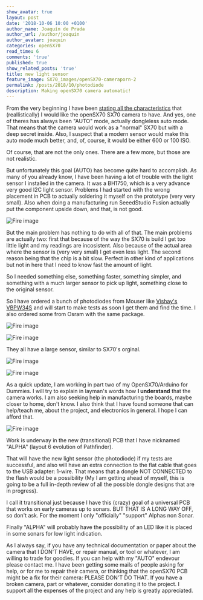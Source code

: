 ```yaml
---
show_avatar: true
layout: post
date: '2018-10-06 10:00 +0100'
author_name: Joaquín de Prada
author_url: /author/joaquin
author_avatar: joaquin
categories: openSX70
read_time: 6
comments: 'true'
published: true
show_related_posts: 'true'
title: new light sensor
feature_image: SX70_images/openSX70-cameraporn-2
permalink: /posts/2018/10/photodiode
description: Making openSX70 camera automatic!
---
```

From the very beginning I have been [stating all the characteristics](https://opensx70.com/FAQ/) that (reallistically) I would like the openSX70 SX70 camera to have. And yes, one of theres has always been "AUTO" mode, actually dongleless auto mode. That means that the camera would work as a "normal" SX70 but with a deep secret inside. Also, I suspect that a modern sensor would make this auto mode much better, and, of, course, it would be either 600 or 100 ISO.

Of course, that are not the only ones. There are a few more, but those are not realistic.

But unfortunately this goal (AUTO) has become quite hard to accomplish.
As many of you already know, I have been having a lot of trouble with the light sensor I installed in the camera. 
It was a BH1750, which is a very advance very good I2C light sensor. Problems I had started with the wrong placement in PCB to actually soldering it myself on the prototype (very very small). Also when doing a manufacturing run SeeedStudio Fusion actually put the component upside down, and that, is not good.

![Fire image]({{site.url}}/{{site.baseurl}}img/2018/10/BH1750-relocation-photodiode.jpg)


But the main problem has nothing to do with all of that. The main problems are actually two: first that because of the way the SX70 is build I get too little light and my readings are incosistent. Also because of the actual area where the sensor is (very very small) I get even less light. The second reason being that the chip is a bit slow. Perfect in other kind of applications but not in here that I need to know fast the amount of light.

So I needed something else, something faster, something simpler, and something with a much larger sensor to pick up light, something close to the original sensor.


So I have ordered a bunch of photodiodes from Mouser like [Vishay's VBPW34S](https://www2.mouser.com/datasheet/2/427/vbpw34s-244735.pdf) and will start to make tests as soon I get them and find the time. I also ordered some from Osram with the same package. 

![Fire image]({{site.url}}/{{site.baseurl}}img/2018/10/new-light-meter-vishay.jpg)

![Fire image]({{site.url}}/{{site.baseurl}}img/2018/10/new-light-meter-osram.jpg)


They all have a large sensor, similar to SX70's orginal.

![Fire image]({{site.url}}/{{site.baseurl}}img/2018/10/new-light-meter-dimensions-OSRAM.jpg)

![Fire image]({{site.url}}/{{site.baseurl}}img/2018/10/new-light-meter-dimensions.jpg)

As a quick update, I am working in part two of my OpenSX70/Arduino for Dummies. I will try to explain in layman's words how **I understand** that the camera works. 
I am also seeking help in manufacturing the boards, maybe closer to home, don't know. I also think that I have found someone that can help/teach me, about the project, and electronics in general. I hope I can afford that.

![Fire image]({{site.url}}/{{site.baseurl}}img/2018/10/alpha-pcb.jpg)

Work is underway in the new (transitional) PCB that I have nicknamed "ALPHA" (layout 6 evolution of Pathfinder). 

That will have the new light sensor (the photodiode) if my tests are successful, and also will have an extra connection to the flat cable that goes to the USB adapter: 1-wire. That means that a dongle NOT CONNECTED to the flash would be a possibility (My I am getting ahead of myself, this is going to be a full in-depth review of all the possible dongle designs that are in progress).

I call it transitional just because I have this (crazy) goal of a universal PCB that works on early cameras up to sonars. BUT THAT IS A LONG WAY OFF, so don't ask. For the moment I only "officially" "support" Alphas non Sonar.

Finally "ALPHA" will probably have the possibility of an LED like it is placed in some sonars for low light indication.

As I always say, if you have any technical documentation or paper about the camera that I DON'T HAVE, or repair manual, or tool or whatever, I am willing to trade for goodies.
If you can help with my "AUTO" endevour please contact me.
I have been getting some mails of people asking for help, or for me to repair their camera, or thinking that the openSX70 PCB might be a fix for their camera: PLEASE DON'T DO THAT. If you have a broken camera, part or whatever, consider donating it to the project. I support all the expenses of the project and any help is greatly appreciated.




